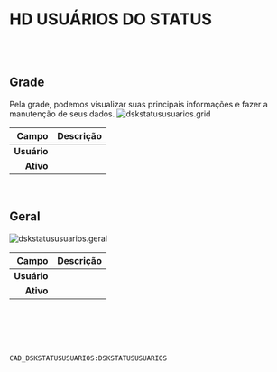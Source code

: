 # HD USUÁRIOS DO STATUS
<br>
<br>

## Grade
Pela grade, podemos visualizar suas principais informações e fazer a manutenção de seus dados.
![dskstatususuarios.grid](https://raw.githubusercontent.com/netforcews/docs-erp/master/geral/imagens/dskstatususuarios.grid.png)

Campo | Descrição
--:|---
**Usuário** | 
**Ativo** | 
<br>

## Geral
![dskstatususuarios.geral](https://raw.githubusercontent.com/netforcews/docs-erp/master/geral/imagens/dskstatususuarios.geral.png)

Campo | Descrição
--:|---
**Usuário** | 
**Ativo** | 
<br>
<br>
<br>
<br>

```CAD_DSKSTATUSUSUARIOS:DSKSTATUSUSUARIOS```
